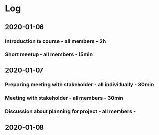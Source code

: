 # Log

## 2020-01-06

### Introduction to course - all members - 2h
### Short meetup - all members - 15min

## 2020-01-07

### Preparing meeting with stakeholder - all individually - 30min
### Meeting with stakeholder - all members - 30min
### Discussion about planning for project - all members - 

## 2020-01-08

